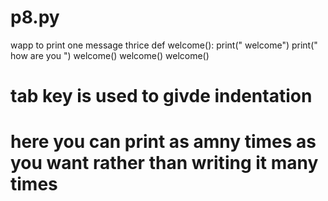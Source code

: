 # p8.py
wapp to print one message thrice
def welcome():
      print(" welcome")
      print(" how are you ")
welcome()
welcome()
welcome()
# tab key is used to givde indentation
# here  you can print as amny times as you want rather than writing it many times
